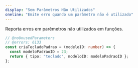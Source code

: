 ```yaml
---
display: "Sem Parâmetros Não Utilizados"
oneline: "Emite erro quando um parâmetro não é utilizado"
---
```


Reporta erros em parêmetros não utilizados em funções.

```ts twoslash
// @noUnusedParameters
// @errors: 6133
const criaTecladoPadrao = (modeloID: number) => {
  const modeloPadraoID = 23;
  return { tipo: "teclado", modeloID: modeloPadraoID };
};
```
